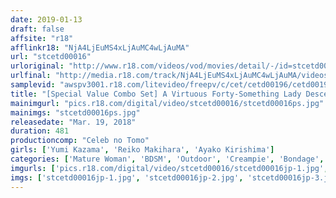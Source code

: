 ```yaml
---
date: 2019-01-13
draft: false
affsite: "r18"
afflinkr18: "NjA4LjEuMS4xLjAuMC4wLjAuMA"
url: "stcetd00016"
urloriginal: "http://www.r18.com/videos/vod/movies/detail/-/id=stcetd00016"
urlfinal: "http://media.r18.com/track/NjA4LjEuMS4xLjAuMC4wLjAuMA/videos/vod/movies/detail/-/id=stcetd00016"
samplevid: "awspv3001.r18.com/litevideo/freepv/c/cet/cetd00196/cetd00196_dmb_w.mp4"
title: "[Special Value Combo Set] A Virtuous Forty-Something Lady Descends Into Breaking In Training Yumi Kazama Reiko Makihara Ayako Kirishima"
mainimgurl: "pics.r18.com/digital/video/stcetd00016/stcetd00016ps.jpg"
mainimgs: "stcetd00016ps.jpg"
releasedate: "Mar. 19, 2018"
duration: 481
productioncomp: "Celeb no Tomo"
girls: ['Yumi Kazama', 'Reiko Makihara', 'Ayako Kirishima']
categories: ['Mature Woman', 'BDSM', 'Outdoor', 'Creampie', 'Bondage', 'Set Items']
imgurls: ['pics.r18.com/digital/video/stcetd00016/stcetd00016jp-1.jpg', 'pics.r18.com/digital/video/stcetd00016/stcetd00016jp-2.jpg', 'pics.r18.com/digital/video/stcetd00016/stcetd00016jp-3.jpg', 'pics.r18.com/digital/video/stcetd00016/stcetd00016jp-4.jpg', 'pics.r18.com/digital/video/stcetd00016/stcetd00016jp-5.jpg', 'pics.r18.com/digital/video/stcetd00016/stcetd00016jp-6.jpg', 'pics.r18.com/digital/video/stcetd00016/stcetd00016jp-7.jpg', 'pics.r18.com/digital/video/stcetd00016/stcetd00016jp-8.jpg', 'pics.r18.com/digital/video/stcetd00016/stcetd00016jp-9.jpg', 'pics.r18.com/digital/video/stcetd00016/stcetd00016jp-10.jpg', 'pics.r18.com/digital/video/stcetd00016/stcetd00016jp-11.jpg', 'pics.r18.com/digital/video/stcetd00016/stcetd00016jp-12.jpg', 'pics.r18.com/digital/video/stcetd00016/stcetd00016jp-13.jpg', 'pics.r18.com/digital/video/stcetd00016/stcetd00016jp-14.jpg', 'pics.r18.com/digital/video/stcetd00016/stcetd00016jp-15.jpg', 'pics.r18.com/digital/video/stcetd00016/stcetd00016jp-16.jpg', 'pics.r18.com/digital/video/stcetd00016/stcetd00016jp-17.jpg', 'pics.r18.com/digital/video/stcetd00016/stcetd00016jp-18.jpg', 'pics.r18.com/digital/video/stcetd00016/stcetd00016jp-19.jpg', 'pics.r18.com/digital/video/stcetd00016/stcetd00016jp-20.jpg']
imgs: ['stcetd00016jp-1.jpg', 'stcetd00016jp-2.jpg', 'stcetd00016jp-3.jpg', 'stcetd00016jp-4.jpg', 'stcetd00016jp-5.jpg', 'stcetd00016jp-6.jpg', 'stcetd00016jp-7.jpg', 'stcetd00016jp-8.jpg', 'stcetd00016jp-9.jpg', 'stcetd00016jp-10.jpg', 'stcetd00016jp-11.jpg', 'stcetd00016jp-12.jpg', 'stcetd00016jp-13.jpg', 'stcetd00016jp-14.jpg', 'stcetd00016jp-15.jpg', 'stcetd00016jp-16.jpg', 'stcetd00016jp-17.jpg', 'stcetd00016jp-18.jpg', 'stcetd00016jp-19.jpg', 'stcetd00016jp-20.jpg']
---
```

